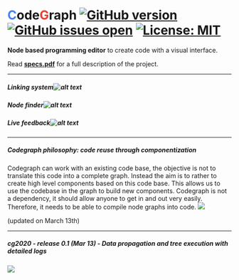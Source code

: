 
# <span style="color:#4285f4">C</span>ode<span style="color:#ea4335">G</span>raph [![GitHub version](https://img.shields.io/static/v1?label=version&message=cg2020&color=green)](https://badge.fury.io/gh/WonJunior%2FCodeGraph)[](https://reposs.herokuapp.com/?path=WonJunior/CodeGraph&color=ff69b4) [![GitHub issues open](https://img.shields.io/github/issues/WonJunior/CodeGraph.svg?colorB=0576b7)]() [![License: MIT](https://img.shields.io/badge/License-MIT-yellow.svg)](https://opensource.org/licenses/MIT)

**Node based programming editor** to create code with a visual interface.

Read **[specs.pdf](./specs.pdf)** for a full description of the project.

---

##### Linking system![alt text](https://image.ibb.co/iswbep/first.png)

##### Node finder![alt text](https://image.ibb.co/bZtyc9/finder.png)

##### Live feedback![alt text](https://image.ibb.co/ezvpjp/action.png)

---

##### Codegraph philosophy: code reuse through componentization

Codegraph can work with an existing code base, the objective is not to translate this code into a complete graph. Instead the aim is to rather to create high level components based on this code base. This allows us to use the codebase in the graph to build new components. Codegraph is not a dependency, it should allow anyone to get in and out very easily. Therefore, it needs to be able to compile node graphs into code.
![](https://i.ibb.co/DrnQ3Q4/process.png)

(updated on March 13th)

---

##### cg2020 - release 0.1 (Mar 13) - Data propagation and tree execution with detailed logs

![](https://i.ibb.co/pZND4x9/releaseA.png)